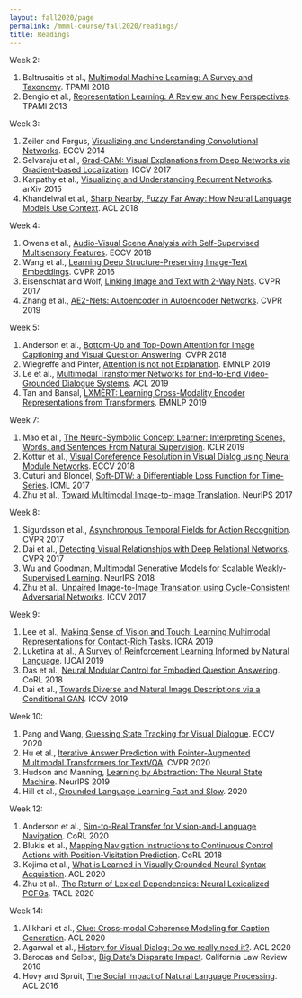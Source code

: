 ```yaml
---
layout: fall2020/page
permalink: /mmml-course/fall2020/readings/
title: Readings
---
```


Week 2:
1. Baltrusaitis et al., [Multimodal Machine Learning: A Survey and Taxonomy](https://piazza.com/class_profile/get_resource/kcnr11wq24q6z7/keln1op3u2j5z1). TPAMI 2018
2. Bengio et al., [Representation Learning: A Review and New Perspectives](https://piazza.com/class_profile/get_resource/kcnr11wq24q6z7/keln1obkjer5ym). TPAMI 2013

Week 3:
1. Zeiler and Fergus, [Visualizing and Understanding Convolutional Networks](https://piazza.com/class_profile/get_resource/jjyt9xcoem64k5/jlvnkpiszoo26g). ECCV 2014
2. Selvaraju et al., [Grad-CAM: Visual Explanations from Deep Networks via Gradient-based Localization](https://piazza.com/class_profile/get_resource/jjyt9xcoem64k5/jlscu1vibjh3s8). ICCV 2017
3. Karpathy et al., [Visualizing and Understanding Recurrent Networks](https://arxiv.org/pdf/1506.02078.pdf). arXiv 2015
4. Khandelwal et al., [Sharp Nearby, Fuzzy Far Away: How Neural Language Models Use Context](https://arxiv.org/pdf/1805.04623.pdf). ACL 2018

Week 4:
1. Owens et al., [Audio-Visual Scene Analysis with Self-Supervised Multisensory Features](https://piazza.com/class_profile/get_resource/kcnr11wq24q6z7/kfcvzq9wixp4h5). ECCV 2018
2. Wang et al., [Learning Deep Structure-Preserving Image-Text Embeddings](https://piazza.com/class_profile/get_resource/kcnr11wq24q6z7/kfcvzks1fk13yc). CVPR 2016
3. Eisenschtat and Wolf, [Linking Image and Text with 2-Way Nets](https://piazza.com/class_profile/get_resource/kcnr11wq24q6z7/kfcvzj5yckj3wi). CVPR 2017
4. Zhang et al., [AE2-Nets: Autoencoder in Autoencoder Networks](https://piazza.com/class_profile/get_resource/kcnr11wq24q6z7/kfcvzkwln5e3yh). CVPR 2019

Week 5:
1. Anderson et al., [Bottom-Up and Top-Down Attention for Image Captioning and Visual Question Answering](https://piazza.com/class_profile/get_resource/kcnr11wq24q6z7/kfmv9b4ykqt6ou). CVPR 2018
2. Wiegreffe and Pinter, [Attention is not not Explanation](https://piazza.com/class_profile/get_resource/kcnr11wq24q6z7/kfmv9jk378q774). EMNLP 2019
3. Le et al., [Multimodal Transformer Networks for End-to-End Video-Grounded Dialogue Systems](https://piazza.com/class_profile/get_resource/kcnr11wq24q6z7/kfmv97aseti6i1). ACL 2019 
4. Tan and Bansal, [LXMERT: Learning Cross-Modality Encoder Representations from Transformers](https://piazza.com/class_profile/get_resource/kcnr11wq24q6z7/kfmv96gl6at6gg). EMNLP 2019

Week 7:
1. Mao et al., [The Neuro-Symbolic Concept Learner: Interpreting Scenes, Words, and Sentences From Natural Supervision](https://arxiv.org/pdf/1904.12584.pdf). ICLR 2019
2. Kottur et al., [Visual Coreference Resolution in Visual Dialog using Neural Module Networks](https://arxiv.org/pdf/1809.01816.pdf). ECCV 2018
3. Cuturi and Blondel, [Soft-DTW: a Differentiable Loss Function for Time-Series](https://arxiv.org/pdf/1703.01541.pdf). ICML 2017
4. Zhu et al., [Toward Multimodal Image-to-Image Translation](https://papers.nips.cc/paper/6650-toward-multimodal-image-to-image-translation.pdf). NeurIPS 2017

Week 8:
1. Sigurdsson et al., [Asynchronous Temporal Fields for Action Recognition](https://arxiv.org/abs/1612.06371). CVPR 2017
2. Dai et al., [Detecting Visual Relationships with Deep Relational Networks](https://arxiv.org/abs/1704.03114). CVPR 2017 
3. Wu and Goodman, [Multimodal Generative Models for Scalable Weakly-Supervised Learning](https://arxiv.org/abs/1802.05335). NeurIPS 2018
4. Zhu et al., [Unpaired Image-to-Image Translation using Cycle-Consistent Adversarial Networks](https://arxiv.org/abs/1703.10593). ICCV 2017

Week 9:
1. Lee et al., [Making Sense of Vision and Touch: Learning Multimodal Representations for Contact-Rich Tasks](https://arxiv.org/pdf/1907.13098.pdf). ICRA 2019
2. Luketina at al., [A Survey of Reinforcement Learning Informed by Natural Language](https://arxiv.org/pdf/1906.03926.pdf). IJCAI 2019
3. Das et al., [Neural Modular Control for Embodied Question Answering](https://arxiv.org/pdf/1810.11181.pdf). CoRL 2018
4. Dai et al., [Towards Diverse and Natural Image Descriptions via a Conditional GAN](https://arxiv.org/pdf/1703.06029.pdf). ICCV 2019

Week 10:
1. Pang and Wang, [Guessing State Tracking for Visual Dialogue](https://piazza.com/class_profile/get_resource/kcnr11wq24q6z7/kh0rhs63hoo20w). ECCV 2020
2. Hu et al., [Iterative Answer Prediction with Pointer-Augmented Multimodal Transformers for TextVQA](https://piazza.com/class_profile/get_resource/kcnr11wq24q6z7/kh0rhrfwmxk2o5). CVPR 2020
3. Hudson and Manning, [Learning by Abstraction: The Neural State Machine](https://piazza.com/class_profile/get_resource/kcnr11wq24q6z7/kh0rhm94vtu209). NeurIPS 2019
4. Hill et al., [Grounded Language Learning Fast and Slow](https://piazza.com/class_profile/get_resource/kcnr11wq24q6z7/kh0rhdrt5leu0). 2020

Week 12:
1. Anderson et al., [Sim-to-Real Transfer for Vision-and-Language Navigation](https://piazza.com/class_profile/get_resource/kcnr11wq24q6z7/khkw1kazr8f4pa). CoRL 2020
2. Blukis et al., [Mapping Navigation Instructions to Continuous Control Actions with Position-Visitation Prediction](https://piazza.com/class_profile/get_resource/kcnr11wq24q6z7/khkw2deazjf7n3). CoRL 2018
3. Kojima et al., [What is Learned in Visually Grounded Neural Syntax Acquisition](https://piazza.com/class_profile/get_resource/kcnr11wq24q6z7/khkw3h27w5720a). ACL 2020
4. Zhu et al., [The Return of Lexical Dependencies: Neural Lexicalized PCFGs](https://piazza.com/class_profile/get_resource/kcnr11wq24q6z7/khkw3zkbfz3323). TACL 2020 

Week 14:
1. Alikhani et al., [Clue: Cross-modal Coherence Modeling for Caption Generation](https://arxiv.org/abs/2005.00908). ACL 2020
2. Agarwal et al., [History for Visual Dialog: Do we really need it?](https://arxiv.org/pdf/2005.07493.pdf). ACL 2020
3. Barocas and Selbst, [Big Data’s Disparate Impact](https://piazza.com/class_profile/get_resource/kcnr11wq24q6z7/ki64rsjlib766). California Law Review 2016
4. Hovy and Spruit, [The Social Impact of Natural Language Processing](https://piazza.com/class_profile/get_resource/kcnr11wq24q6z7/ki64qpvx44k5ei). ACL 2016
